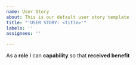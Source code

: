 ```yaml
---
name: User Story
about: This is our default user story template
title: "'USER STORY: <Title>'"
labels: ''
assignees: ''

---
```


As a **role** I can **capability** so that **received benefit**
